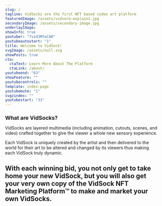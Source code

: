 ```yaml
---
slug: /
tagline: VidSocks are the first NFT based video art platform
featuredImage: /assets/vidsock-explain1.jpg
secondaryImage: /assets/secondary-image.jpg
underlayImage: 
showInfo: true
youtuber: "7vz43MYaCA0"
youtubeautostart: "1"
title: Welcome to VidSock!
svgImage: /assets/null.svg
showPosts: true
cta:
  ctaText: Learn More About The Platform
  ctaLink: /about/
youtubeend: "63"
showFeature: ""
youtubecontrols: ""
template: index-page
youtubemute: "1"
svgzindex: ""
youtubestart: "33"
---
```

<h2 style="font-weight:bold; font-size:125%;">What are VidSocks?</h2>

VidSocks are layered multimedia (including animation, cutouts, scenes, and video) crafted together to give the viewer a whole new sensory experience.

Each VidSock is uniquely created by the artist and then delivered to the world for their art to be altered and changed by its viewers thus making each VidSock truly dynamic.

## With each winning bid, you not only get to take home your new VidSock, but you will also get your very own copy of the <strong>VidSock NFT Marketing Platform™</strong> to make and market your own VidSocks.
